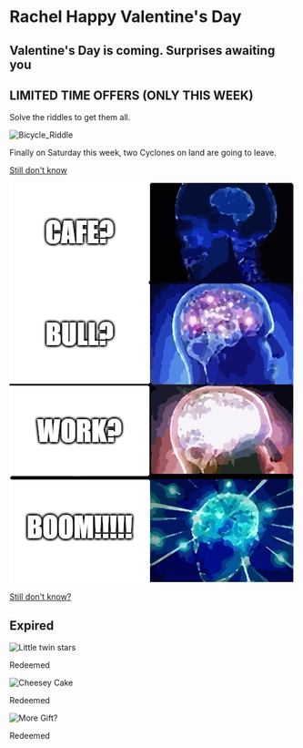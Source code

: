 # Rachel Happy Valentine's Day

## Valentine's Day is coming. Surprises awaiting you

## LIMITED TIME OFFERS (ONLY THIS WEEK)

Solve the riddles to get them all.

![Bicycle_Riddle](https://s.yimg.com/ny/api/res/1.2/MvxElSWKvfiZ.qnKGKE3QQ--/YXBwaWQ9aGlnaGxhbmRlcjt3PTk2MDtoPTY0MC4wNjY1Njk1ODYwMjA0/https://s.yimg.com/uu/api/res/1.2/znbfHDKmtEuq2S.8NzaylQ--~B/aD0zMjA1O3c9NDgwNzthcHBpZD15dGFjaHlvbg--/https://media.zenfs.com/en/ap.org/38ea2317dc8a3ca6512332a85fdbcec8)

Finally on Saturday this week, two Cyclones on land are going to leave.

[Still don't know](https://previews.123rf.com/images/m4estr0/m4estr01802/m4estr0180200005/95369304-romantic-tandem-bicycle-with-balloons-happy-valentines-day-.jpg)

![Workcation_Riddle](workcation.png)

[Still don't know?](https://www.eatonworkshop.com/hotel/hong-kong)

## Expired

![Little twin stars](https://cdn.shopify.com/s/files/1/0253/3294/0882/products/TS.png?v=1586185358)

Redeemed

![Cheesey Cake](https://media.istockphoto.com/photos/birthday-candle-in-cupcake-picture-id499131586?k=6&m=499131586&s=612x612&w=0&h=wkHJJY2rXsxn55es0Z1u8VfI4HCxCuNza2pDKkw0sy0=)

Redeemed

![More Gift?](https://i.pinimg.com/originals/61/0b/36/610b363f37c2cdd39f72df5dd0d9e2e2.gif)

Redeemed
